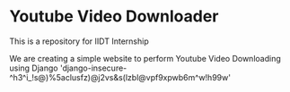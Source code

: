 # Youtube Video Downloader

This is a repository for IIDT Internship

We are creating a simple website to perform
Youtube Video Downloading using Django
'django-insecure-^h3^i_!s@)%5aclusfz)@j2vs&s(lzbl@vpf9xpwb6m^w!h99w'

